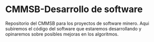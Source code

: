 # CMMSB-Desarrollo de software

Repositorio del CMMSB para los proyectos de software minero.
Aqui subiremos el código del software que estaremos desarrollando y opinaremos sobre posibles mejoras en los algoritmos.